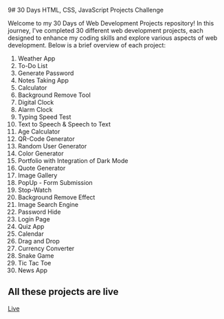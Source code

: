 9# 30 Days HTML, CSS, JavaScript Projects Challenge

Welcome to my 30 Days of Web Development Projects repository! In this journey, I've completed 30 different web development projects, each designed to enhance my coding skills and explore various aspects of web development. Below is a brief overview of each project:

1. Weather App
2. To-Do List
3. Generate Password
4. Notes Taking App
5. Calculator
6. Background Remove Tool
7. Digital Clock
8. Alarm Clock
9. Typing Speed Test
10. Text to Speech & Speech to Text
11. Age Calculator
12. QR-Code Generator
13. Random User Generator
14. Color Generator
15. Portfolio with Integration of Dark Mode
16. Quote Generator
17. Image Gallery
18. PopUp - Form Submission
19. Stop-Watch
20. Background Remove Effect
21. Image Search Engine
22. Password Hide
23. Login Page
24. Quiz App
25. Calendar
26. Drag and Drop
27. Currency Converter
28. Snake Game
29. Tic Tac Toe
30. News App
## All these projects are live
<a href="https://projects.azhardev.me/">Live</a>

